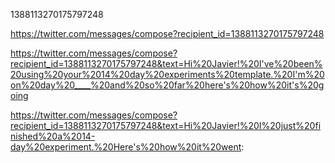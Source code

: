 1388113270175797248

https://twitter.com/messages/compose?recipient_id=1388113270175797248

https://twitter.com/messages/compose?recipient_id=1388113270175797248&text=Hi%20Javier!%20I've%20been%20using%20your%2014%20day%20experiments%20template.%20I'm%20on%20day%20____%20and%20so%20far%20here's%20how%20it's%20going

https://twitter.com/messages/compose?recipient_id=1388113270175797248&text=Hi%20Javier!%20I%20just%20finished%20a%2014-day%20experiment.%20Here's%20how%20it%20went:
